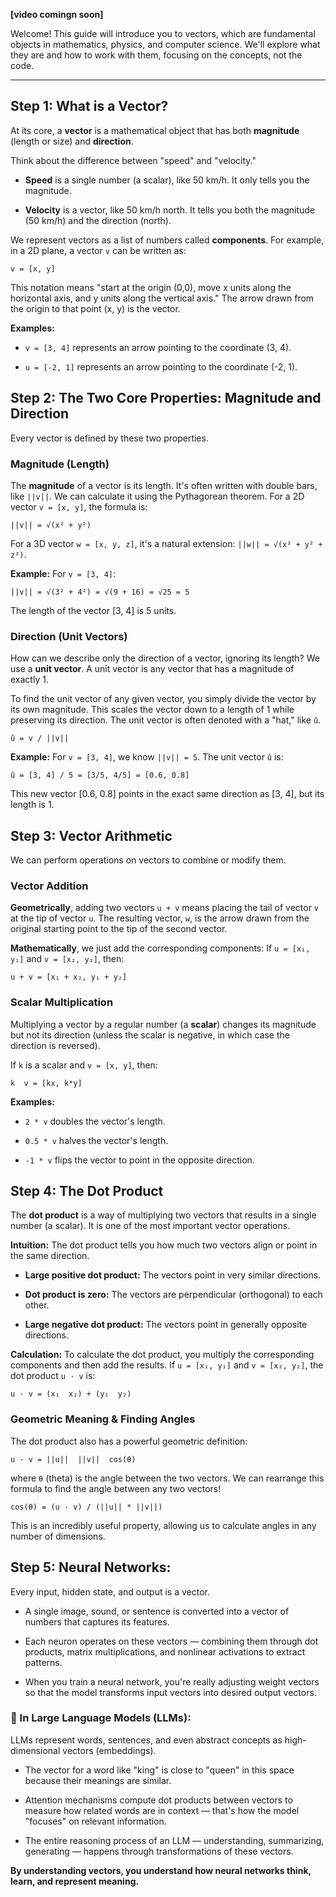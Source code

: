 **[video comingn soon]**

Welcome! This guide will introduce you to vectors, which are fundamental objects in mathematics, physics, and computer science. We'll explore what they are and how to work with them, focusing on the concepts, not the code.

---

## Step 1: What is a Vector?

At its core, a **vector** is a mathematical object that has both **magnitude** (length or size) and **direction**.





Think about the difference between "speed" and "velocity."

- **Speed** is a single number (a scalar), like 50 km/h. It only tells you the magnitude.

- **Velocity** is a vector, like 50 km/h north. It tells you both the magnitude (50 km/h) and the direction (north).

We represent vectors as a list of numbers called **components**. For example, in a 2D plane, a vector `v` can be written as:

```
v = [x, y]
```

This notation means "start at the origin (0,0), move x units along the horizontal axis, and y units along the vertical axis." The arrow drawn from the origin to that point (x, y) is the vector.

**Examples:**

- `v = [3, 4]` represents an arrow pointing to the coordinate (3, 4).

- `u = [-2, 1]` represents an arrow pointing to the coordinate (-2, 1).



## Step 2: The Two Core Properties: Magnitude and Direction

Every vector is defined by these two properties.

### Magnitude (Length)

The **magnitude** of a vector is its length. It's often written with double bars, like `||v||`. We can calculate it using the Pythagorean theorem. For a 2D vector `v = [x, y]`, the formula is:

```
||v|| = √(x² + y²)
```

For a 3D vector `w = [x, y, z]`, it's a natural extension: `||w|| = √(x² + y² + z²)`.

**Example:**
For `v = [3, 4]`:
```
||v|| = √(3² + 4²) = √(9 + 16) = √25 = 5
```
The length of the vector [3, 4] is 5 units.

### Direction (Unit Vectors)

How can we describe only the direction of a vector, ignoring its length? We use a **unit vector**. A unit vector is any vector that has a magnitude of exactly 1.

To find the unit vector of any given vector, you simply divide the vector by its own magnitude. This scales the vector down to a length of 1 while preserving its direction. The unit vector is often denoted with a "hat," like `û`.

```
û = v / ||v||
```

**Example:**
For `v = [3, 4]`, we know `||v|| = 5`.
The unit vector `û` is:
```
û = [3, 4] / 5 = [3/5, 4/5] = [0.6, 0.8]
```
This new vector [0.6, 0.8] points in the exact same direction as [3, 4], but its length is 1.



## Step 3: Vector Arithmetic

We can perform operations on vectors to combine or modify them.

### Vector Addition

**Geometrically**, adding two vectors `u + v` means placing the tail of vector `v` at the tip of vector `u`. The resulting vector, `w`, is the arrow drawn from the original starting point to the tip of the second vector.

**Mathematically**, we just add the corresponding components:
If `u = [x₁, y₁]` and `v = [x₂, y₂]`, then:
```
u + v = [x₁ + x₂, y₁ + y₂]
```

### Scalar Multiplication

Multiplying a vector by a regular number (a **scalar**) changes its magnitude but not its direction (unless the scalar is negative, in which case the direction is reversed).

If `k` is a scalar and `v = [x, y]`, then:
```
k  v = [kx, k*y]
```


**Examples:**

- `2 * v` doubles the vector's length.

- `0.5 * v` halves the vector's length.

- `-1 * v` flips the vector to point in the opposite direction.







## Step 4: The Dot Product

The **dot product** is a way of multiplying two vectors that results in a single number (a scalar). It is one of the most important vector operations.

**Intuition:** The dot product tells you how much two vectors align or point in the same direction.

- **Large positive dot product:** The vectors point in very similar directions.

- **Dot product is zero:** The vectors are perpendicular (orthogonal) to each other.

- **Large negative dot product:** The vectors point in generally opposite directions.

**Calculation:** To calculate the dot product, you multiply the corresponding components and then add the results.
If `u = [x₁, y₁]` and `v = [x₂, y₂]`, the dot product `u · v` is:

```
u · v = (x₁  x₂) + (y₁  y₂)
```

### Geometric Meaning & Finding Angles
The dot product also has a powerful geometric definition:

```
u · v = ||u||  ||v||  cos(θ)
```

where `θ` (theta) is the angle between the two vectors. We can rearrange this formula to find the angle between any two vectors!

```
cos(θ) = (u · v) / (||u|| * ||v||)
```

This is an incredibly useful property, allowing us to calculate angles in any number of dimensions.

## Step 5: Neural Networks:

Every input, hidden state, and output is a vector.

- A single image, sound, or sentence is converted into a vector of numbers that captures its features.

- Each neuron operates on these vectors — combining them through dot products, matrix multiplications, and nonlinear activations to extract patterns.

- When you train a neural network, you're really adjusting weight vectors so that the model transforms input vectors into desired output vectors.



### 💬 In Large Language Models (LLMs):

LLMs represent words, sentences, and even abstract concepts as high-dimensional vectors (embeddings).

- The vector for a word like "king" is close to "queen" in this space because their meanings are similar.

- Attention mechanisms compute dot products between vectors to measure how related words are in context — that's how the model "focuses" on relevant information.

- The entire reasoning process of an LLM — understanding, summarizing, generating — happens through transformations of these vectors.

**By understanding vectors, you understand how neural networks think, learn, and represent meaning.**